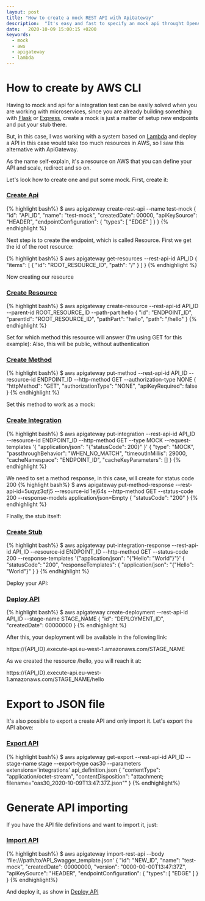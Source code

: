 ```yaml
---
layout: post
title: "How to create a mock REST API with ApiGateway"
description:  "It's easy and fast to specify an mock api throught OpenAPI and deploy it with ApiGateway on AWS"
date:   2020-10-09 15:00:15 +0200
keywords:
  - mock
  - aws
  - apigateway
  - lambda
---
```


# How to create by AWS CLI

Having to mock and api for a integration test can be easily solved when you are working with microservices, since you are already building something with [Flask][flask] or [Express][express], create a mock is just a matter of setup new endpoints and put your stub there.

But, in this case, I was working with a system based on [Lambda][lambda] and deploy a API in this case would take too much resources in AWS, so I saw this alternative with ApiGateway.

As the name self-explain, it's a resource on AWS that you can define your API and scale, redirect and so on. 


Let's look how to create one and put some mock. First, create it:

### [Create Api](#create-api)
{% highlight bash%}
$ aws apigateway create-rest-api --name test-mock
{
    "id": "API_ID",
    "name": "test-mock",
    "createdDate": 00000,
    "apiKeySource": "HEADER",
    "endpointConfiguration": {
        "types": [
            "EDGE"
        ]
    }
}
{% endhighlight %}



Next step is to create the endpoint, which is called Resource. First we get the id of the root resource:

{% highlight bash%}
$ aws apigateway get-resources --rest-api-id API_ID
{
    "items": [
        {
            "id": "ROOT_RESOURCE_ID",
            "path": "/"
        }
    ]
}
{% endhighlight %}


Now creating our resource

### [Create Resource](#create-resource)
{% highlight bash%}
$ aws apigateway create-resource --rest-api-id API_ID --parent-id ROOT_RESOURCE_ID --path-part hello
{
    "id": "ENDPOINT_ID",
    "parentId": "ROOT_RESOURCE_ID",
    "pathPart": "hello",
    "path": "/hello"
}
{% endhighlight %}

Set for which method this resource will answer (I'm using GET for this example):
Also, this will be public, without authentication

### [Create Method](#create-method)
{% highlight bash%}
$ aws apigateway put-method --rest-api-id API_ID --resource-id ENDPOINT_ID --http-method GET --authorization-type NONE
{
    "httpMethod": "GET",
    "authorizationType": "NONE",
    "apiKeyRequired": false
}
{% endhighlight %}


Set this method to work as a mock:

### [Create Integration](#create-integration)
{% highlight bash%}
$ aws apigateway put-integration --rest-api-id API_ID --resource-id ENDPOINT_ID --http-method GET --type MOCK --request-templates '{ "application/json": "{\"statusCode\": 200}" }'
{
    "type": "MOCK",
    "passthroughBehavior": "WHEN_NO_MATCH",
    "timeoutInMillis": 29000,
    "cacheNamespace": "ENDPOINT_ID",
    "cacheKeyParameters": []
}
{% endhighlight %}

We need to set a method response, in this case, will create for status code 200
{% highlight bash%}
$ aws apigateway put-method-response --rest-api-id=5uqyz3qfj5 --resource-id 1ej64s --http-method GET --status-code 200 --response-models  application/json=Empty
{
    "statusCode": "200"
}
{% endhighlight %}


Finally, the stub itself:
### [Create Stub](#create-stub)
{% highlight bash%}
$ aws apigateway put-integration-response --rest-api-id API_ID --resource-id ENDPOINT_ID --http-method GET --status-code 200 --response-templates '{"application/json": "{\"Hello\": \"World\"}"}'
{
    "statusCode": "200",
    "responseTemplates": {
        "application/json": "{\"Hello\": \"World\"}"
    }
}
{% endhighlight %}


Deploy your API:

### [Deploy API](#deploy-api)
{% highlight bash%}
$ aws apigateway create-deployment --rest-api-id API_ID --stage-name STAGE_NAME
{
    "id": "DEPLOYMENT_ID",
    "createdDate": 00000000
}
{% endhighlight %}

After this, your deployment will be available in the following link:

https://{API_ID}.execute-api.eu-west-1.amazonaws.com/STAGE_NAME

As we created the resource /hello, you will reach it at:

https://{API_ID}.execute-api.eu-west-1.amazonaws.com/STAGE_NAME/hello


# Export to JSON file

It's also possible to export a create API and only import it. Let's export the API above:
### [Export API](#export-api)
{% highlight bash%}
$ aws apigateway get-export --rest-api-id API_ID --stage-name stage --export-type oas30 --parameters extensions='integrations'  api_definition.json
{
    "contentType": "application/octet-stream",
    "contentDisposition": "attachment; filename=\"oas30_2020-10-09T13:47:37Z.json\""
}
{% endhighlight%}


# Generate API importing 

If you have the API file definitions and want to import it, just:
### [Import API](#import-api)
{% highlight bash%}
$ aws apigateway import-rest-api --body 'file:///path/to/API_Swagger_template.json'
{
    "id": "NEW_ID",
    "name": "test-mock",
    "createdDate": 00000000,
    "version": "0000-00-00T13:47:37Z",
    "apiKeySource": "HEADER",
    "endpointConfiguration": {
        "types": [
            "EDGE"
        ]
    }
}
{% endhighlight%}

And deploy it, as show in [Deploy API](#deploy-api)


[lambda]: https://aws.amazon.com/lambda/
[express]: https://expressjs.com/
[flask]: https://flask.palletsprojects.com/en/1.1.x/
